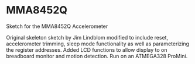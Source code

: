 MMA8452Q
========

Sketch for the MMA8452Q Accelerometer

Original skeleton sketch by Jim Lindblom modified to include reset, accelerometer trimming, sleep mode functionality as well as parameterizing the register addresses. Added LCD functions to allow display to on breadboard monitor and motion detection. Run on an ATMEGA328 ProMini.
